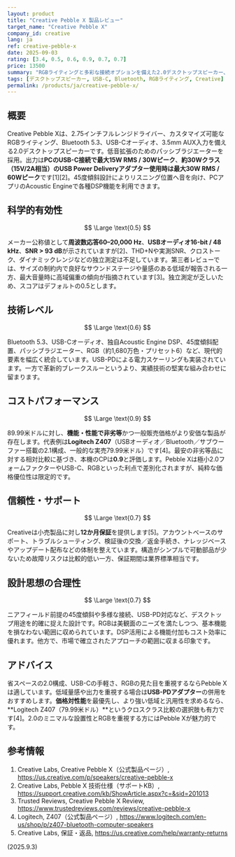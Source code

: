 ```yaml
---
layout: product
title: "Creative Pebble X 製品レビュー"
target_name: "Creative Pebble X"
company_id: creative
lang: ja
ref: creative-pebble-x
date: 2025-09-03
rating: [3.4, 0.5, 0.6, 0.9, 0.7, 0.7]
price: 13500
summary: "RGBライティングと多彩な接続オプションを備えた2.0デスクトップスピーカー、バジェット価格帯での提供"
tags: [デスクトップスピーカー, USB-C, Bluetooth, RGBライティング, Creative]
permalink: /products/ja/creative-pebble-x/
---
```


## 概要

Creative Pebble Xは、2.75インチフルレンジドライバー、カスタマイズ可能なRGBライティング、Bluetooth 5.3、USB-Cオーディオ、3.5mm AUX入力を備える2.0デスクトップスピーカーです。低音拡張のためのパッシブラジエーターを採用。出力は**PCのUSB-C接続で最大15W RMS / 30Wピーク**、**約30Wクラス（15V/2A相当）のUSB Power Deliveryアダプター使用時は最大30W RMS / 60Wピーク**です[1][2]。45度傾斜設計によりリスニング位置へ音を向け、PCアプリのAcoustic Engineで各種DSP機能を利用できます。

## 科学的有効性

$$ \Large \text{0.5} $$

メーカー公称値として**周波数応答60–20,000 Hz**、**USBオーディオ16-bit / 48 kHz**、**SNR > 93 dB**が示されていますが[2]、THD+Nや実測SNR、クロストーク、ダイナミックレンジなどの独立測定は不足しています。第三者レビューでは、サイズの制約内で良好なサウンドステージや量感のある低域が報告される一方、最大音量時に高域偏重の傾向が指摘されています[3]。独立測定が乏しいため、スコアはデフォルトの0.5とします。

## 技術レベル

$$ \Large \text{0.6} $$

Bluetooth 5.3、USB-Cオーディオ、独自Acoustic Engine DSP、45度傾斜配置、パッシブラジエーター、RGB（約1,680万色・プリセット6）など、現代的要素を幅広く統合しています。USB-PDによる電力スケーリングも実装されています。一方で革新的ブレークスルーというより、実績技術の堅実な組み合わせに留まります。

## コストパフォーマンス

$$ \Large \text{0.9} $$

89.99米ドルに対し、**機能・性能で非劣等**かつ一般販売価格がより安価な製品が存在します。代表例は**Logitech Z407**（USBオーディオ／Bluetooth／サブウーファー搭載の2.1構成、一般的な実売79.99米ドル）です[4]。最安の非劣等品に対する相対比較に基づき、本機のCPは**0.9**と評価します。Pebble Xは極小2.0フォームファクターやUSB-C、RGBといった利点で差別化されますが、純粋な価格優位性は限定的です。

## 信頼性・サポート

$$ \Large \text{0.7} $$

Creativeは小売製品に対し**12か月保証**を提供します[5]。アカウントベースのサポート、トラブルシューティング、検証後の交換／返金手続き、ナレッジベースやアップデート配布などの体制を整えています。構造がシンプルで可動部品が少ないため故障リスクは比較的低い一方、保証期間は業界標準相当です。

## 設計思想の合理性

$$ \Large \text{0.7} $$

ニアフィールド前提の45度傾斜や多様な接続、USB-PD対応など、デスクトップ用途を的確に捉えた設計です。RGBは美観面のニーズを満たしつつ、基本機能を損なわない範囲に収められています。DSP活用による機能付加もコスト効率に優れます。他方で、市場で確立されたアプローチの範囲に収まる印象です。

## アドバイス

省スペースの2.0構成、USB-Cの手軽さ、RGBの見た目を重視するならPebble Xは適しています。低域量感や出力を重視する場合は**USB-PDアダプター**の併用をおすすめします。**価格対性能**を最優先し、より強い低域と汎用性を求めるなら、**Logitech Z407（79.99米ドル）**というクロスクラス比較の選択肢も有力です[4]。2.0のミニマルな設置性とRGBを重視する方にはPebble Xが魅力的です。

## 参考情報

1. Creative Labs, Creative Pebble X（公式製品ページ）, https://us.creative.com/p/speakers/creative-pebble-x  
2. Creative Labs, Pebble X 技術仕様（サポートKB）, https://support.creative.com/kb/ShowArticle.aspx?c=&sid=201013  
3. Trusted Reviews, Creative Pebble X Review, https://www.trustedreviews.com/reviews/creative-pebble-x  
4. Logitech, Z407（公式製品ページ）, https://www.logitech.com/en-us/shop/p/z407-bluetooth-computer-speakers  
5. Creative Labs, 保証・返品, https://us.creative.com/help/warranty-returns

(2025.9.3)

